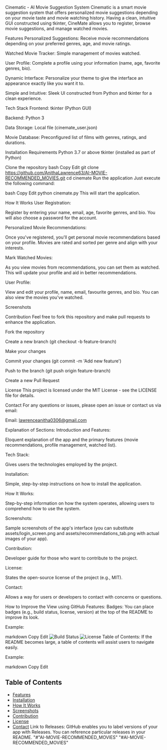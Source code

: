 Cinematic - AI Movie Suggestion System
Cinematic is a smart movie suggestion system that offers personalized movie suggestions depending on your movie taste and movie watching history. Having a clean, intuitive GUI constructed using tkinter, CineMate allows you to register, browse movie suggestions, and manage watched movies.

Features
Personalized Suggestions: Receive movie recommendations depending on your preferred genres, age, and movie ratings.

Watched Movie Tracker: Simple management of movies watched.

User Profile: Complete a profile using your information (name, age, favorite genres, bio).

Dynamic Interface: Personalize your theme to give the interface an appearance exactly like you want it to.

Simple and Intuitive: Sleek UI constructed from Python and tkinter for a clean experience.

Tech Stack
Frontend: tkinter (Python GUI)

Backend: Python 3

Data Storage: Local file (cinemate_user.json)

Movie Database: Preconfigured list of films with genres, ratings, and durations.

Installation
Requirements
Python 3.7 or above
tkinter (installed as part of Python)

Clone the repository
bash
Copy
Edit
git clone https://github.com/AnithaLawrence63/AI-MOVIE-RECOMMENDED_MOVIES.git
cd cinemate
Run the application
Just execute the following command:

bash
Copy
Edit
python cinemate.py
This will start the application.

How It Works
User Registration:

Register by entering your name, email, age, favorite genres, and bio. You will also choose a password for the account.

Personalized Movie Recommendations:

Once you've registered, you'll get personal movie recommendations based on your profile. Movies are rated and sorted per genre and align with your interests.

Mark Watched Movies:

As you view movies from recommendations, you can set them as watched. This will update your profile and aid in better recommendations.

User Profile:

View and edit your profile, name, email, favourite genres, and bio. You can also view the movies you've watched.

Screenshots

Contribution
Feel free to fork this repository and make pull requests to enhance the application.

Fork the repository

Create a new branch (git checkout -b feature-branch)

Make your changes

Commit your changes (git commit -m 'Add new feature')

Push to the branch (git push origin feature-branch)

Create a new Pull Request

License
This project is licensed under the MIT License - see the LICENSE file for details.

Contact
For any questions or issues, please open an issue or contact us via email:

Email: lawrenceanitha0306@gmail.com

Explanation of Sections:
Introduction and Features:

Eloquent explanation of the app and the primary features (movie recommendations, profile management, watched list).

Tech Stack:

Gives users the technologies employed by the project.

Installation:

Simple, step-by-step instructions on how to install the application.

How It Works:

Step-by-step information on how the system operates, allowing users to comprehend how to use the system.

Screenshots:

Sample screenshots of the app's interface (you can substitute assets/login_screen.png and assets/recommendations_tab.png with actual images of your app).

Contribution:

Developer guide for those who want to contribute to the project.

License:

States the open-source license of the project (e.g., MIT).

Contact:

Allows a way for users or developers to contact with concerns or questions.

How to Improve the View using GitHub Features:
Badges: You can place badges (e.g., build status, license, version) at the top of the README to improve its look.

Example:

markdown
Copy
Edit
![Build Status](https://img.shields.io/badge/build-passing-brightgreen)
![License](https://img.shields.io/badge/license-MIT-blue)
Table of Contents: If the README becomes large, a table of contents will assist users to navigate easily.

Example:

markdown
Copy
Edit
## Table of Contents
- [Features](#features)
- [Installation](#installation)
- [How It Works](#how-it-works)
- [Screenshots](#screenshots)
- [Contribution](#contribution)
- [License](#license)
- [Contact](#contact)
Link to Releases: GitHub enables you to label versions of your app with Releases. You can reference particular releases in your README. "#"AI-MOVIE-RECOMMENDED_MOVIES" 
"#AI-MOVIE-RECOMMENDED_MOVIES"
